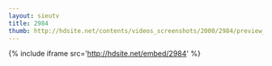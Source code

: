 ```yaml
---
layout: sieutv
title: 2984
thumb: http://hdsite.net/contents/videos_screenshots/2000/2984/preview_360p.mp4.jpg
---
```

{% include iframe src='http://hdsite.net/embed/2984' %}
 
